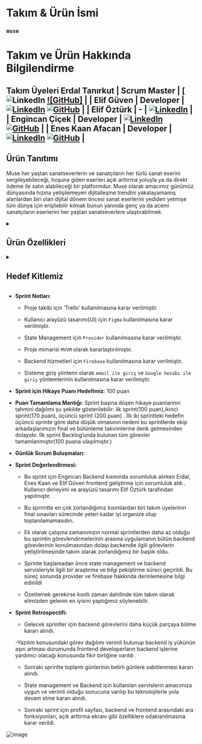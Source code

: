   # **Takım & Ürün İsmi**
### **`muse`**
# Takım ve Ürün Hakkında Bilgilendirme
## Takım Üyeleri  **Erdal Tanırkut** | Scrum Master | [![LinkedIn](https://www.linkedin.com/in/erdal-tanırkut/) [![GitHub]](https://github.com/Erdal-Tanirkut) | | **Elif Güven** | Developer | [![LinkedIn](linkedinsimgesilinki)](https://www.linkedin.com/in/elifguvenn/) [![GitHub](githubsimgesilinki)](https://github.com/elifguv) | | **Elif Öztürk** | - | [![LinkedIn](linkedinsimgesilinki)](https://www.linkedin.com/in/elifozturkk018/) | | **Engincan Çiçek** | Developer | [![LinkedIn](linkedinsimgesilinki)](https://www.linkedin.com/in/engincancicek/) [![GitHub](githubsimgesilinki)](https://github.com/EngincanCicek) | | **Enes Kaan Afacan** | Developer | [![LinkedIn](linkedinsimgesilinki)](https://www.linkedin.com/in/enes-kaan-afacan-a60b32259/) [![GitHub](githubsimgesilinki)](https://github.com/eneskaanafacan) |

## Ürün Tanıtımı
Muse her yaştan sanatseverlerin ve sanatçıların her türlü sanat eserini sergileyebileceği,  hoşuna giden eserleri açık arttırma yoluyla ya da direkt ödeme ile satın alabileceği bir platformdur. Muse olarak amacımız günümüz dünyasında hızına yetişilemeyen dijitalleşme trendini yakalayamamış alanlardan biri olan dijital dönem öncesi sanat eserlerini yediden yetmişe tüm dünya için erişilebilir kılmak bunun yanında genç ya da acemi sanatçıların eserlerini her yaştan sanatseverlere ulaştırabilmek. 

<details>
    <summary><h2>Ürün Özellikleri</h2></summary>

  <h3>Sanat Eseri Paylaşım Platformu:</h3>
    <p>muse ile eserlerinizi dünyanın dört bir yanındaki sanat tutkunlarına ulaştırabilirsiniz, ilgilendiğiniz eserleri beğenip profilinize kaydedebilirsiniz.</p>

  <h2>Sanat Eseri Satışı:</h2>
    <p>muse kullanıcılarına destek vermek istedikleri sanatçılara mesafe fark etmeksizin destek verme imkanı sunar. Siz evinizi eşsiz eserlerle süslerken favori sanatçılarınıza destekte bulunmuş olursunuz.</p>

  <h2>Gerçek Zamanlı Açık Arttırma Etkinlikleri:</h2>
    <p>Tek tık ile açık arttırma ! muse kültür sanat dünyasının önemli değerlerinden olan açık arttırma geleneğini teknolojinin imkanlarıyla harmanlar.Evinizin konforunda açık arttırma heyecanını doyasıya yaşayabilirsiniz. </p>

  <h2>Hızlı ve Güvenli Ödeme Sistemi:</h2>
    <p>muse aracılığıyla yaptığınız satın almalar hızlı ve güvenli bir şekilde sonuçlanır.</p>
  <h2>Ödüllendirme ve Rozet sistemi:</h2>
    <p>Muse ile yaptığınız paylaşımlar ya da satın alımlar sonucu. Sanatseverliğinizi gösterebileceğiniz ödüller ve rozetlerle profilinizi süsleyebilirsiniz.</p>

  </details>

  <details>
    <summary><h2>Hedef Kitlemiz</h2></summary>
    <p>•  Bağımsız Sanatçılar: Eserlerini sergileyerek geniş bir izleyici kitlesine ulaşmak isteyen bağımsız sanatçılar.
•  Yeni Başlayanlar: Sanat kariyerine yeni adım atan ve eserlerini tanıtarak isimlerini duyurmak isteyen sanatçılar.
•  Profesyonel Sanatçılar: Kariyerlerinde ilerlemiş ve eserlerini daha fazla kişiye ulaştırmak isteyen sanatçılar.
•  Sanat Koleksiyoncuları: Yeni ve benzersiz sanat eserlerini keşfetmek ve koleksiyonlarını genişletmek isteyen koleksiyoncular.
•  Sanat Meraklıları: Farklı sanat dallarından ve tarzlardan eserleri incelemek isteyen bireyler.
•  Öğrenciler ve Akademisyenler: Sanat eğitimi alan öğrenciler ve sanat tarihçileri için geniş bir sanat arşivi sunar.
•  Sanat Galerileri: Dijital platformda sergilerini duyurarak daha geniş bir izleyici kitlesine ulaşmak isteyen galeriler.
•  Sanat Kurumları: Müzeler, sanat okulları ve kültürel kuruluşlar, etkinliklerini tanıtmak ve sanatçılarla işbirliği yapmak için uygulamamızı kullanabilirler.
•  Genç ve Teknolojiye Yatkın Bireyler: Mobil cihazlarından sanat eserlerini keşfetmek ve sanata olan ilgilerini artırmak isteyen gençler.
•  Genel Kullanıcılar: Sanata ilgi duyan ve sanat dünyasında keyifli bir yolculuğa çıkmak isteyen herkes.
</p>
  </details>



 


  - **Sprint Notları**:
    - Proje takibi için ‘Trello’ kullanılmasına karar verilmiştir.

    - Kullanıcı arayüzü tasarımı(UI) için `Figma` kullanılmasına karar verilmiştir.

    - State Management için `Provider` kullanılmasına karar verilmiştir.

    - Proje mimarisi `MVVM` olarak kararlaştırılmıştır.

    - Backend hizmetleri için `Firebase` kullanılmasına karar verilmiştir.

    - Sisteme giriş yöntemi olarak `email ile giriş` ve `Google hesabı ile giriş` yöntemlerinin kullanılmasına karar verilmiştir.
  - **Sprint için Hikaye Puanı Hedefimiz**: 100 puan
  - **Puan Tamamlama Mantığı**: Sprint başına düşen hikaye puanlarının tahmini dağılımı şu şekilde gösterilebilir: ilk sprint(100 puan),ikinci sprint(170 puan), üçüncü sprint (200 puan) . İlk iki sprintteki hedefin üçüncü sprinte göre daha düşük olmasının nedeni bu sprintlerde ekip arkadaşlarımızın final ve bütünleme takvimlerine denk gelmesinden dolayıdır. İlk sprint Backlog’unda bulunan tüm görevler tamamlanmıştır(100 puana ulaşılmıştır.)
  - **Günlük Scrum Buluşmaları**: 
- **Sprint Değerlendirmesi:**
    - Bu sprint için Engincan Backend kısmında sorumluluk alırken Erdal, Enes Kaan ve Elif Güven frontend geliştirme için sorumluluk aldı . Kullanıcı deneyimi ve arayüzü tasarımı Elif Öztürk tarafından yapılmıştır.

    - Bu sprrintte en çok zorlandığımız kısımlardan biri takım üyelerinin final sınavları sürecinde yeteri kadar iyi organize olup toplanılamamasıdırı.

    - Ek olarak çalışma zamanımızın normal sprintlerden daha az olduğu bu sprintin görevlendirmelerinin arasına uygulamanın bütün backend görevlerinin konulmasından dolayı backendle ilgili görevlerin yetiştirilmesinde takım olarak zorlandığımız bir başlık oldu. 

    - Sprinte başlamadan önce state management ve backend servisleriyle ilgili bir araştırma ve bilgi pekiştirme süreci geçirildi. Bu süreç sonunda provider ve firebase hakkında derinlemesine bilgi edinildi

    - Özetlemek gerekirse kısıtlı zaman dahilinde tüm takım olarak elimizden gelenin en iyisini yaptığımız söylenebilir.
- **Sprint Retrospectifi:**
    - Gelecek sprintler için backend görevlerini daha küçük parçaya bölme kararı alındı.

    -Yazılım konusundaki görev dağılımı verimli bulunup backend iş yükünün aşırı artması durumunda frontend developerların backend işlerine yardımcı olacağı konusunda fikir birliğine varıldı .

    - Sonraki sprintte toplantı günlerinin belirli günlere sabitlenmesi kararı alındı.

    - State management ve Backend için kullanılan servislerin amacımıza uygun ve verimli olduğu sonucuna varılıp bu teknolojilerle yola devam etme kararı alındı.

    - Sonraki sprint için profil sayfası, backend ve frontend arasındaki ara fonksiyonları, açık arttırma ekranı gibi özelliklere odaklanılmasına karar verildi.


![image](https://github.com/Erdal-Tanirkut/OUABootcampFlutter11/assets/159000693/7a9df066-c7ca-4ef0-8a3c-99b82378fde6)
